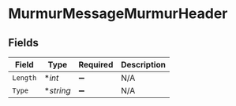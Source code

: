 # MurmurMessageMurmurHeader


## Fields

| Field              | Type               | Required           | Description        |
| ------------------ | ------------------ | ------------------ | ------------------ |
| `Length`           | **int*             | :heavy_minus_sign: | N/A                |
| `Type`             | **string*          | :heavy_minus_sign: | N/A                |